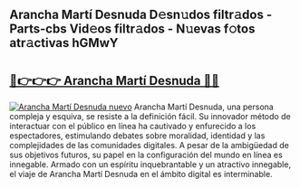 ## Arancha Martí Desnuda D𝚎sn𝚞dos filtr𝚊dos - Parts-cbs Vid𝚎os filtr𝚊dos - N𝚞evas f𝚘tos atr𝚊ctivas hGMwY

# <h2><a href="http://mbcpkp.tromn.icu/?c=Arancha+Mart%c3%ad+Desnuda">🔗👉👉👉 Arancha Martí Desnuda 🔗🔗</a></h2>

[![Arancha Martí Desnuda nuevo](https://i.imgur.com/pEAQMta.gif)](http://mbcpkp.tromn.icu/?c=Arancha+Mart%c3%ad+Desnuda)
Arancha Martí Desnuda, una persona compleja y esquiva, se resiste a la definición fácil. Su innovador método de interactuar con el público en línea ha cautivado y enfurecido a los espectadores, estimulando debates sobre moralidad, identidad y las complejidades de las comunidades digitales. A pesar de la ambigüedad de sus objetivos futuros, su papel en la configuración del mundo en línea es innegable. Armado con un espíritu inquebrantable y un atractivo innegable, el viaje de Arancha Martí Desnuda en el ámbito digital es interminable.
